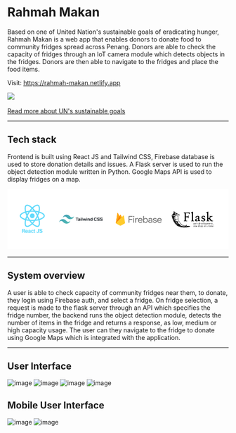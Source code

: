 # Rahmah Makan

Based on one of United Nation's sustainable goals of eradicating hunger, Rahmah Makan is a web app that enables donors to 
donate food to community fridges spread across Penang. Donors are able to check the capacity of fridges through an IoT camera module which detects objects in the fridges. Donors are then able to navigate to the fridges and place the food items.

Visit: https://rahmah-makan.netlify.app

<img src="https://www.un.org/sustainabledevelopment/wp-content/uploads/2019/08/E_SDG_logo_UN_emblem_square_trans_WEB.png" width="150">

[Read more about UN's sustainable goals](https://sdgs.un.org/goals)


---


## Tech stack

Frontend is built using React JS and Tailwind CSS, Firebase database is used to store donation details and issues. A Flask server is used to run the object detection module written in Python. Google Maps API is used to display fridges on a map.

<img src="https://raw.githubusercontent.com/h4mmad/rahmah-makan/main/src/images/Group%201.png" width="600">

---

## System overview

A user is able to check capacity of community fridges near them, to donate, they login using Firebase auth, and select a fridge. On fridge selection, a request is made to the flask server through an API which specifies the fridge number, the backend runs the object detection module, detects the number of items in the fridge and returns a response, as low, medium or high capacity usage. The user can they navigate to the fridge to donate using Google Maps which is integrated with the application.


---

## User Interface

![image](https://user-images.githubusercontent.com/55020862/218257114-9702098b-6fb4-4841-a05b-5c7ba73e936a.png)
![image](https://user-images.githubusercontent.com/55020862/218256991-1935063e-dfee-400c-871d-1d3ac404cdaf.png)
![image](https://user-images.githubusercontent.com/55020862/218257031-0b6a88b7-6cc7-42a9-bfb6-0546dbeb6851.png)
![image](https://user-images.githubusercontent.com/55020862/218257381-f7c478b0-d0f3-46af-aeb7-92d5bf323ee1.png)

## Mobile User Interface

![image](https://user-images.githubusercontent.com/55020862/218257592-4657e9b7-46dc-4160-8230-2e667df95069.png)
![image](https://user-images.githubusercontent.com/55020862/218257541-d8b40e09-d529-42ee-aadc-f631607de742.png)


